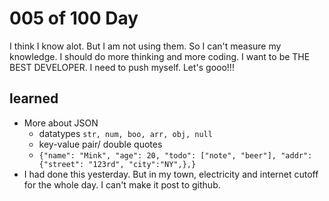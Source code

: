 # 005 of 100 Day

I think I know alot. But I am not using them. So I can't measure my knowledge. I should do more thinking and more coding. I want to be THE BEST DEVELOPER. I need to push myself. Let's gooo!!!

## learned
- More about JSON
  + datatypes `str, num, boo, arr, obj, null`
  + key-value pair/ double quotes
  + ```{"name": "Mink", "age": 20, "todo": ["note", "beer"], "addr": {"street": "123rd", "city":"NY",},}```
- I had done this yesterday. But in my town, electricity and internet cutoff for the whole day. I can't make it post to github. 
